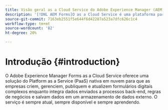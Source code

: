 ```yaml
---
title: Visão geral as a Cloud Service do Adobe Experience Manager (AEM) Forms
description: '[!DNL AEM Forms]O as a Cloud Service é uma plataforma para criar, gerenciar e publicar formulários de nível empresarial e processos de negócios.'
source-git-commit: 7163eb2551f5e644f6d42287a523a7dfc626c1c4
workflow-type: tm+mt
source-wordcount: '82'
ht-degree: 20%

---
```



# Introdução {#introduction}

O Adobe Experience Manager Forms as a Cloud Service oferece uma solução do Platform as a Service (PaaS) nativa em nuvem para que as empresas criem, gerenciem, publiquem e atualizem formulários digitais complexos enquanto integra dados enviados a processos back-end, regras de negócios e salvam dados em um armazenamento de dados externo. O serviço é sempre atual, sempre disponível e sempre aprendendo.